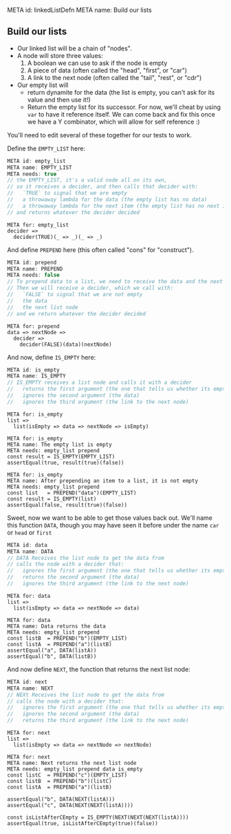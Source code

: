 META id: linkedListDefn
META name: Build our lists

Build our lists
---------------

* Our linked list will be a chain of "nodes".
* A node will store three values:
  1. A boolean we can use to ask if the node is empty
  2. A piece of data (often called the "head", "first", or "car")
  3. A link to the next node (often called the "tail", "rest", or "cdr")
* Our empty list will
  * return dynamite for the data (the list is empty, you can't ask for its value and then use it!)
  * Return the empty list for its successor.
    For now, we'll cheat by using `var` to have it reference itself.
    We can come back and fix this once we have a Y combinator, which will allow
    for self reference :)

You'll need to edit several of these together for our tests to work.

Define the `EMPTY_LIST` here:

```js
META id: empty_list
META name: EMPTY_LIST
META needs: true
// the EMPTY_LIST, it's a valid node all on its own,
// so it receives a decider, and then calls that decider with:
//   `TRUE` to signal that we are empty
//   a throwaway lambda for the data (the empty list has no data)
//   a throwaway lambda for the next item (the empty list has no next item)
// and returns whatever the decider decided
```

```solution
META for: empty_list
decider =>
  decider(TRUE)(_ => _)(_ => _)
```

And define `PREPEND` here (this often called "cons" for "construct").

```js
META id: prepend
META name: PREPEND
META needs: false
// To prepend data to a list, we need to receive the data and the next list node.
// Then we will receive a decider, which we call with:
//   `FALSE` to signal that we are not empty
//   the data
//   the next list node
// and we return whatever the decider decided
```

```solution
META for: prepend
data => nextNode =>
  decider =>
    decider(FALSE)(data)(nextNode)
```

And now, define `IS_EMPTY` here:

```js
META id: is_empty
META name: IS_EMPTY
// IS_EMPTY receives a list node and calls it with a decider
//   returns the first argument (the one that tells us whether its empty)
//   ignores the second argument (the data)
//   ignores the third argument (the link to the next node)
```

```solution
META for: is_empty
list =>
  list(isEmpty => data => nextNode => isEmpty)
```

```test
META for: is_empty
META name: The empty list is empty
META needs: empty_list prepend
const result = IS_EMPTY(EMPTY_LIST)
assertEqual(true, result(true)(false))
```

```test
META for: is_empty
META name: After prepending an item to a list, it is not empty
META needs: empty_list prepend
const list   = PREPEND("data")(EMPTY_LIST)
const result = IS_EMPTY(list)
assertEqual(false, result(true)(false))
```

Sweet, now we want to be able to get those values back out.
We'll name this function `DATA`, though you may have seen it before
under the name `car` or `head` or `first`

```js
META id: data
META name: DATA
// DATA Receives the list node to get the data from
// calls the node with a decider that:
//   ignores the first argument (the one that tells us whether its empty)
//   returns the second argument (the data)
//   ignores the third argument (the link to the next node)
```

```solution
META for: data
list =>
  list(isEmpty => data => nextNode => data)
```

```test
META for: data
META name: Data returns the data
META needs: empty_list prepend
const listB  = PREPEND("b")(EMPTY_LIST)
const listA  = PREPEND("a")(listB)
assertEqual("a", DATA(listA))
assertEqual("b", DATA(listB))
```

And now define `NEXT`, the function that returns the next list node:

```js
META id: next
META name: NEXT
// NEXt Receives the list node to get the data from
// calls the node with a decider that:
//   ignores the first argument (the one that tells us whether its empty)
//   ignores the second argument (the data)
//   returns the third argument (the link to the next node)
```

```solution
META for: next
list =>
  list(isEmpty => data => nextNode => nextNode)
```

```test
META for: next
META name: Next returns the next list node
META needs: empty_list prepend data is_empty
const listC  = PREPEND("c")(EMPTY_LIST)
const listB  = PREPEND("b")(listC)
const listA  = PREPEND("a")(listB)

assertEqual("b", DATA(NEXT(listA)))
assertEqual("c", DATA(NEXT(NEXT(listA))))

const isListAfterCEmpty = IS_EMPTY(NEXT(NEXT(NEXT(listA))))
assertEqual(true, isListAfterCEmpty(true)(false))
```
